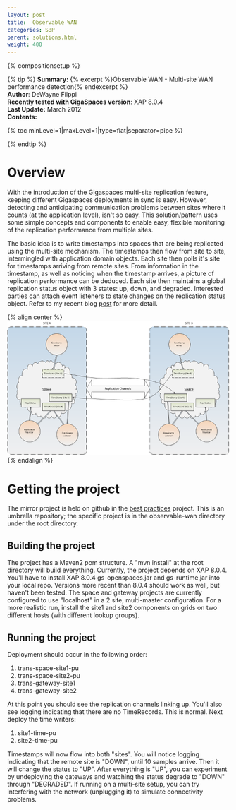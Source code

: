 ```yaml
---
layout: post
title:  Observable WAN
categories: SBP
parent: solutions.html
weight: 400
---
```


{% compositionsetup %}

{% tip %}
**Summary:** {% excerpt %}Observable WAN - Multi-site WAN performance detection{% endexcerpt %}<br/>
**Author**: DeWayne Filppi<br/>
**Recently tested with GigaSpaces version**: XAP 8.0.4<br/>
**Last Update:** March 2012<br/>
**Contents:**<br/>

{% toc minLevel=1|maxLevel=1|type=flat|separator=pipe %}

{% endtip %}

# Overview
With the introduction of the Gigaspaces multi-site replication feature, keeping different Gigaspaces deployments in sync is easy.  However, detecting and anticipating communication problems between sites where it counts (at the application level), isn't so easy.  This solution/pattern uses some simple concepts and components to enable easy, flexible monitoring of the replication performance from multiple sites.

The basic idea is to write timestamps into spaces that are being replicated using the multi-site mechanism. The timestamps then flow from site to site, intermingled with application domain objects.  Each site then polls it's site for timestamps arriving from remote sites.  From information in the timestamp, as well as noticing when the timestamp arrives, a picture of replication performance can be deduced.  Each site then maintains a global replication status object with 3 states: up, down, and degraded.  Interested parties can attach event listeners to state changes on the replication status object.  Refer to my recent blog [post](http://blog.gigaspaces.com/2012/02/27/assured-wan-replication-with-latency-measures) for more detail.

{% align center %}![observablewan.png](/attachment_files/sbp/observablewan.png){% endalign %}

# Getting the project
The mirror project is held on github in the [best practices](https://github.com/Gigaspaces/bestpractices) project. This is an umbrella repository; the specific project is in the observable-wan directory under the root directory.

## Building the project

The project has a Maven2 pom structure.  A "mvn install" at the root directory will build everything.  Currently, the project depends on XAP 8.0.4.  You'll have to install XAP 8.0.4 gs-openspaces.jar and gs-runtime.jar into your local repo.  Versions more recent than 8.0.4 should work as well, but haven't been tested.  The space and gateway projects are currently configured to use "localhost" in a 2 site, multi-master configuration.  For a more realistic run, install the site1 and site2 components on grids on two different hosts (with different lookup groups).

## Running the project

Deployment should occur in the following order:

1. trans-space-site1-pu
2. trans-space-site2-pu
3. trans-gateway-site1
4. trans-gateway-site2

At this point you should see the replication channels linking up.  You'll also see logging indicating that there are no TimeRecords.  This is normal.  Next deploy the time writers:

1. site1-time-pu
2. site2-time-pu

Timestamps will now flow into both "sites". You will notice logging indicating that the remote site is "DOWN", until 10 samples arrive.  Then it will change the status to "UP".  After everything is "UP", you can experiment by undeploying the gateways and watching the status degrade to "DOWN" through "DEGRADED".  If running on a multi-site setup, you can try interfering with the network (unplugging it) to simulate connectivity problems.

